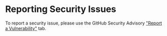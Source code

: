 # Reporting Security Issues

To report a security issue, please use the GitHub Security Advisory ["Report a Vulnerability"](https://github.com/Kyjor/JulGame.jl/security/advisories/new) tab.
